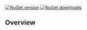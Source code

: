 [![NuGet version](https://img.shields.io/nuget/v/BitzArt.Wolverine.Extensions.svg)](https://www.nuget.org/packages/BitzArt.Wolverine.Extensions/)
[![NuGet downloads](https://img.shields.io/nuget/dt/BitzArt.Wolverine.Extensions.svg)](https://www.nuget.org/packages/BitzArt.Wolverine.Extensions/)

## Overview
